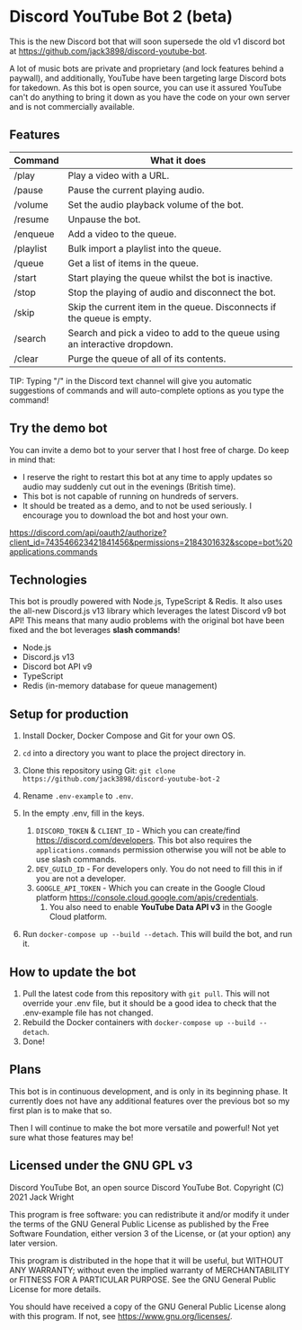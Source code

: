 # Discord YouTube Bot 2 (beta)

This is the new Discord bot that will soon supersede the old v1 discord bot at https://github.com/jack3898/discord-youtube-bot.

A lot of music bots are private and proprietary (and lock features behind a paywall), and additionally, YouTube have been targeting large Discord bots for takedown. As this bot is open source, you can use it assured YouTube can't do anything to bring it down as you have the code on your own server and is not commercially available.

## Features

| Command   | What it does                                                               |
| --------- | -------------------------------------------------------------------------- |
| /play     | Play a video with a URL.                                                   |
| /pause    | Pause the current playing audio.                                           |
| /volume   | Set the audio playback volume of the bot.                                  |
| /resume   | Unpause the bot.                                                           |
| /enqueue  | Add a video to the queue.                                                  |
| /playlist | Bulk import a playlist into the queue.                                     |
| /queue    | Get a list of items in the queue.                                          |
| /start    | Start playing the queue whilst the bot is inactive.                        |
| /stop     | Stop the playing of audio and disconnect the bot.                          |
| /skip     | Skip the current item in the queue. Disconnects if the queue is empty.     |
| /search   | Search and pick a video to add to the queue using an interactive dropdown. |
| /clear    | Purge the queue of all of its contents.                                    |

TIP: Typing "/" in the Discord text channel will give you automatic suggestions of commands and will auto-complete options as you type the command!

## Try the demo bot

You can invite a demo bot to your server that I host free of charge. Do keep in mind that:

- I reserve the right to restart this bot at any time to apply updates so audio may suddenly cut out in the evenings (British time).
- This bot is not capable of running on hundreds of servers.
- It should be treated as a demo, and to not be used seriously. I encourage you to download the bot and host your own.

https://discord.com/api/oauth2/authorize?client_id=743546623421841456&permissions=2184301632&scope=bot%20applications.commands

## Technologies

This bot is proudly powered with Node.js, TypeScript & Redis.
It also uses the all-new Discord.js v13 library which leverages the latest Discord v9 bot API!
This means that many audio problems with the original bot have been fixed and the bot leverages **slash commands**!

- Node.js
- Discord.js v13
- Discord bot API v9
- TypeScript
- Redis (in-memory database for queue management)

## Setup for production

1. Install Docker, Docker Compose and Git for your own OS.
2. `cd` into a directory you want to place the project directory in.
3. Clone this repository using Git: `git clone https://github.com/jack3898/discord-youtube-bot-2`
4. Rename `.env-example` to `.env`.
5. In the empty .env, fill in the keys.

   1. `DISCORD_TOKEN` & `CLIENT_ID` - Which you can create/find https://discord.com/developers. This bot also requires the `applications.commands` permission otherwise you will not be able to use slash commands.
   2. `DEV_GUILD_ID` - For developers only. You do not need to fill this in if you are not a developer.
   3. `GOOGLE_API_TOKEN` - Which you can create in the Google Cloud platform https://console.cloud.google.com/apis/credentials.
      1. You also need to enable **YouTube Data API v3** in the Google Cloud platform.

6. Run `docker-compose up --build --detach`. This will build the bot, and run it.

## How to update the bot

1. Pull the latest code from this repository with `git pull`. This will not override your .env file, but it should be a good idea to check that the .env-example file has not changed.
2. Rebuild the Docker containers with `docker-compose up --build --detach`.
3. Done!

## Plans

This bot is in continuous development, and is only in its beginning phase. It currently does not have any additional features over the previous bot so my first plan is to make that so.

Then I will continue to make the bot more versatile and powerful! Not yet sure what those features may be!

## Licensed under the GNU GPL v3

Discord YouTube Bot, an open source Discord YouTube Bot.
Copyright (C) 2021 Jack Wright

This program is free software: you can redistribute it and/or modify
it under the terms of the GNU General Public License as published by
the Free Software Foundation, either version 3 of the License, or
(at your option) any later version.

This program is distributed in the hope that it will be useful,
but WITHOUT ANY WARRANTY; without even the implied warranty of
MERCHANTABILITY or FITNESS FOR A PARTICULAR PURPOSE. See the
GNU General Public License for more details.

You should have received a copy of the GNU General Public License
along with this program. If not, see <https://www.gnu.org/licenses/>.

